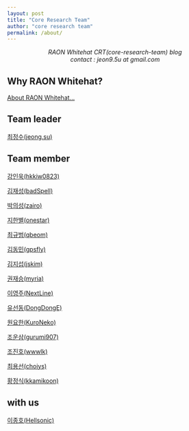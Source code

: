 ```yaml
---
layout: post
title: "Core Research Team"
author: "core research team"
permalink: /about/
---
```


<center><i>RAON Whitehat CRT(core-research-team) blog</i></center>
<center><i>contact : jeon9.5u at gmail.com</i></center>

## Why RAON Whitehat?

[About RAON Whitehat...](https://www.whitehat.co.kr/ko/)

## Team leader
[최정수(jeong.su)](https://tblog.jeong.su/category/Profile)

## Team member
[강인욱(hkkiw0823)](https://github.com/hkkiw0823/hkkiw0823.github.io)

[김재성(badSpell)](#)

[박의성(zairo)](https://zairo.tistory.com/)

[지한별(onestar)](https://blog.1-star.kr)

[최규범(qbeom)](#)


[김동민(gpsfly)](https://blog.int80.kr)

[김지섭(jskim)](#)

[권재승(myria)](https://xerxes-break.tistory.com/pages/About-Me)

[이영주(NextLine)](https://lordofpwn.kr/about/)

[유선동(DongDongE)](https://blog.d0ngd0nge.xyz)

[원요한(KuroNeko)](https://nekoplu5.tistory.com)

[조운삼(gurumi907)](#)

[조진호(wwwlk)](#)

[최용선(choiys)](https://blog.choiys.kr)

[황정식(kkamikoon)](https://kkamikoon.tistory.com)


## with us
[이종호(Hellsonic)](https://blog.hellsonic.kr/)
